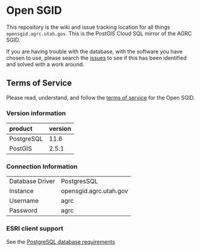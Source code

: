 # Open SGID

This repository is the wiki and issue tracking location for all things `opensgid.agrc.utah.gov`. This is the PostGIS Cloud SQL mirror of the AGRC SGID.

If you are having trouble with the database, with the software you have chosen to use, please search the [issues](https://github.com/agrc/open-sgid/issues) to see if this has been identified and solved with a work around.

## Terms of Service

Please read, understand, and follow the [terms of service](https://gis.utah.gov/about/policy/open-sgid/) for the Open SGID.

### Version information

| product | version |
|:--|:--|
| PostgreSQL | 11.6 |
| PostGIS | 2.5.1 |

### Connection Information

|  |  |
|:--|:--|
| Database Driver | PostgresSQL |
| Instance | opensgid.agrc.utah.gov |
| Username | agrc |
| Password | agrc |

### ESRI client support

See the [PostgreSQL database requirements](https://desktop.arcgis.com/en/system-requirements/latest/database-requirements-postgresql.htm)
